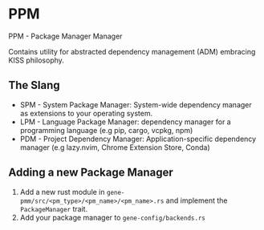 # PPM

PPM - Package Manager Manager

Contains utility for abstracted dependency management (ADM) embracing KISS philosophy.

## The Slang

- SPM - System Package Manager: System-wide dependency manager as extensions to your operating system.
- LPM - Language Package Manager: dependency manager for a programming language (e.g pip, cargo, vcpkg, npm)
- PDM - Project Dependency Manager: Application-specific dependency manager (e.g lazy.nvim, Chrome Extension Store,
  Conda)

## Adding a new Package Manager

1. Add a new rust module in `gene-pmm/src/<pm_type>/<pm_name>/<pm_name>.rs` and implement the `PackageManager` trait.
2. Add your package manager to `gene-config/backends.rs`
